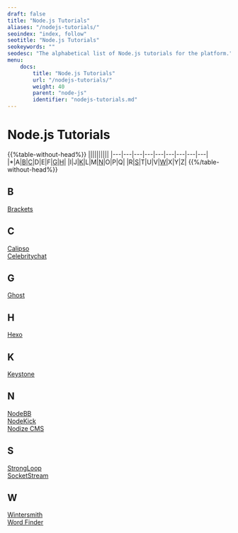 ```yaml
---
draft: false
title: "Node.js Tutorials"
aliases: "/nodejs-tutorials/"
seoindex: "index, follow"
seotitle: "Node.js Tutorials"
seokeywords: ""
seodesc: "The alphabetical list of Node.js tutorials for the platform."
menu:
    docs:
        title: "Node.js Tutorials"
        url: "/nodejs-tutorials/"
        weight: 40
        parent: "node-js"
        identifier: "nodejs-tutorials.md"
---
```


# Node.js Tutorials

{{%table-without-head%}}
||||||||||
|---|---|---|---|---|---|---|---|---|
|*|A|[B](#b)|[C](#c)|D|E|F|[G](#g)|[H](#h)|
|I|J|[K](#k)|L|M|[N](#n)|O|P|Q|
|R|[S](#s)|T|U|V|[W](#w)|X|Y|Z|
{{%/table-without-head%}}


## B

[Brackets](/brackets/)

## C

[Calipso](/calipso/)  
[Celebritychat](/celebritychat/)


## G

[Ghost](https://www.virtuozzo.com/company/blog/ghost-blogging-platform-automatic-installation/)


## H

[Hexo](/hexo/)


## K

[Keystone](/keystone/)


## N

[NodeBB](/nodebb/)  
[NodeKick](/nodekick/)  
[Nodize CMS](/nodize/)

## S

[StrongLoop](/strongloop/)  
[SocketStream](/socketstream/)


## W

[Wintersmith](/wintersmith/)  
[Word Finder](/wordfinder/)